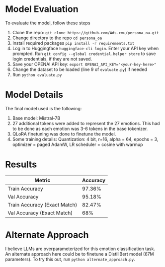# Model Evaluation

To evaluate the model, follow these steps

1. Clone the repo: `git clone https://github.com/Ads-cmu/persona_oa.git`
2. Change directory to the repo `cd persona_oa`
3. Install required packages `pip install -r requirements.txt`
4. Log in to Huggingface `huggingface-cli login`. Enter your API key when prompted. Run `git config --global credential.helper store` to save login credentials, if they are not saved.
5. Save your OPENAI API key: `export OPENAI_API_KEY="<your-key-here>"`
6. Change the dataset to be loaded (line 9 of `evaluate.py`) if needed
7. Run `python evaluate.py`

# Model Details
The final model used is the following:
1. Base model: Mistral-7B
2. 27 additional tokens were added to represent the 27 emotions. This had to be done as each emotion was 3-6 tokens in the base tokenizer. 
3. QLoRA finetuning was done to finetune the model. 
4. Some training details: Quantization: 4 bit, r=16, alpha = 64, epochs = 3, optimizer = paged AdamW, LR scheduler = cosine with warmup

# Results
| Metric                | Accuracy     |
|-----------------------|--------------|
| Train Accuracy        | 97.36%       |
| Val Accuracy          | 95.18%       |
| Train Accuracy (Exact Match) | 82.47% |
| Val Accuracy (Exact Match)   | 68%    |


# Alternate Approach
I believe LLMs are overparameterized for this emotion classification task. An alternate approach here could be to finetune a DistillBert model (67M parameters). To try this out, run `python alternate_approach.py`.





